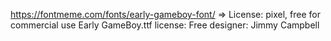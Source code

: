 https://fontmeme.com/fonts/early-gameboy-font/
=> License: pixel, free for commercial use
Early GameBoy.ttf
license:	Free
designer:	Jimmy Campbell
